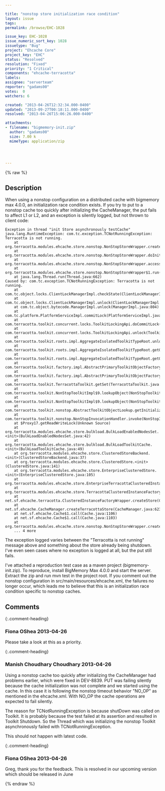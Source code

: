```yaml
---

title: "nonstop store initialization race condition"
layout: issue
tags: 
permalink: /browse/EHC-1028

issue_key: EHC-1028
issue_numeric_sort_key: 1028
issuetype: "Bug"
project: "Ehcache Core"
project_key: "EHC"
status: "Resolved"
resolution: "Fixed"
priority: "1 Critical"
components: "ehcache-terracotta"
labels: 
assignee: "serverteam"
reporter: "gadams00"
votes:  0
watchers: 6

created: "2013-04-26T12:32:34.000-0400"
updated: "2013-09-27T00:18:11.000-0400"
resolved: "2013-04-26T15:06:26.000-0400"

attachments:
- filename: "bigmemory-init.zip"
  author: "gadams00"
  size: 7.00 k
  mimeType: application/zip




---
```


{% raw %}

## Description

<div markdown="1" class="description">

When using a nonstop configuration on a distributed cache with bigmemory max 4.0.0, an initialization race condition exists. If you try to put to a nonstop cache too quickly after initializing the CacheManager, the put fails to affect L1 or L2, and an exception is silently logged, but not thrown to client code:


```
Exception in thread "init Store asynchronously testCache" java.lang.RuntimeException: com.tc.exception.TCNotRunningException: Terracotta is not running.
	at org.terracotta.modules.ehcache.store.nonstop.NonStopStoreWrapper.createStore(NonStopStoreWrapper.java:183)
	at org.terracotta.modules.ehcache.store.nonstop.NonStopStoreWrapper.doInit(NonStopStoreWrapper.java:188)
	at org.terracotta.modules.ehcache.store.nonstop.NonStopStoreWrapper.access$100(NonStopStoreWrapper.java:51)
	at org.terracotta.modules.ehcache.store.nonstop.NonStopStoreWrapper$1.run(NonStopStoreWrapper.java:121)
	at java.lang.Thread.run(Thread.java:662)
Caused by: com.tc.exception.TCNotRunningException: Terracotta is not running.
	at com.tc.object.locks.ClientLockManagerImpl.checkState(ClientLockManagerImpl.java:724)
	at com.tc.object.locks.ClientLockManagerImpl.unlock(ClientLockManagerImpl.java:223)
	at com.tc.object.bytecode.ManagerImpl.unlock(ManagerImpl.java:804)
	at com.tc.platform.PlatformServiceImpl.commitLock(PlatformServiceImpl.java:105)
	at com.terracotta.toolkit.concurrent.locks.ToolkitLockingApi.doCommitLock(ToolkitLockingApi.java:175)
	at com.terracotta.toolkit.concurrent.locks.ToolkitLockingApi.unlock(ToolkitLockingApi.java:162)
	at com.terracotta.toolkit.roots.impl.AggregateIsolatedToolkitTypeRoot.unlock(AggregateIsolatedToolkitTypeRoot.java:118)
	at com.terracotta.toolkit.roots.impl.AggregateIsolatedToolkitTypeRoot.getOrCreateToolkitType(AggregateIsolatedToolkitTypeRoot.java:76)
	at com.terracotta.toolkit.roots.impl.AggregateIsolatedToolkitTypeRoot.getOrCreateToolkitType(AggregateIsolatedToolkitTypeRoot.java:31)
	at com.terracotta.toolkit.factory.impl.AbstractPrimaryToolkitObjectFactory.getOrCreate(AbstractPrimaryToolkitObjectFactory.java:30)
	at com.terracotta.toolkit.factory.impl.AbstractPrimaryToolkitObjectFactory.getOrCreate(AbstractPrimaryToolkitObjectFactory.java:17)
	at com.terracotta.toolkit.TerracottaToolkit.getSet(TerracottaToolkit.java:260)
	at com.terracotta.toolkit.NonStopToolkitImpl$9.lookupObject(NonStopToolkitImpl.java:226)
	at com.terracotta.toolkit.NonStopToolkitImpl$9.lookupObject(NonStopToolkitImpl.java:223)
	at com.terracotta.toolkit.nonstop.AbstractToolkitObjectLookup.getInitializedObject(AbstractToolkitObjectLookup.java:30)
	at com.terracotta.toolkit.nonstop.NonStopInvocationHandler.invoke(NonStopInvocationHandler.java:35)
	at $Proxy17.getReadWriteLock(Unknown Source)
	at org.terracotta.modules.ehcache.store.bulkload.BulkLoadEnabledNodesSet.<init>(BulkLoadEnabledNodesSet.java:42)
	at org.terracotta.modules.ehcache.store.bulkload.BulkLoadToolkitCache.<init>(BulkLoadToolkitCache.java:49)
	at org.terracotta.modules.ehcache.store.ClusteredStoreBackend.<init>(ClusteredStoreBackend.java:37)
	at org.terracotta.modules.ehcache.store.ClusteredStore.<init>(ClusteredStore.java:141)
	at org.terracotta.modules.ehcache.store.EnterpriseClusteredStore.<init>(EnterpriseClusteredStore.java:105)
	at org.terracotta.modules.ehcache.store.EnterpriseTerracottaClusteredInstanceFactory.newStore(EnterpriseTerracottaClusteredInstanceFactory.java:25)
	at org.terracotta.modules.ehcache.store.TerracottaClusteredInstanceFactory.createStore(TerracottaClusteredInstanceFactory.java:92)
	at net.sf.ehcache.terracotta.ClusteredInstanceFactoryWrapper.createStore(ClusteredInstanceFactoryWrapper.java:93)
	at net.sf.ehcache.CacheManager.createTerracottaStore(CacheManager.java:623)
	at net.sf.ehcache.Cache$1.call(Cache.java:1106)
	at net.sf.ehcache.Cache$1.call(Cache.java:1103)
	at org.terracotta.modules.ehcache.store.nonstop.NonStopStoreWrapper.createStore(NonStopStoreWrapper.java:176)
	... 4 more
```


The exception logged varies between the "Terracotta is not running" message above and something about the store already being shutdown. I've even seen cases where no exception is logged at all, but the put still fails.

I've attached a reproduction test case as a maven project (bigmemory-init.zip). To reproduce, install BigMemory Max 4.0.0 and start the server. Extract the zip and run mvn test in the project root. If you comment out the nonstop configuration in src/main/resources/ehcache.xml, the failures no longer occur, which leads me to believe that this is an initialization race condition specific to nonstop caches. 

</div>

## Comments


{:.comment-heading}
### **Fiona OShea** <span class="date">2013-04-26</span>

<div markdown="1" class="comment">

Please take a look at this as a priority.

</div>


{:.comment-heading}
### **Manish Choudhary Choudhary** <span class="date">2013-04-26</span>

<div markdown="1" class="comment">

Using a nonstop cache too quickly after initializing the CacheManager had problems earlier, which were fixed in DEV-8839.
PUT was failing silently because the cache initialization was not complete and we started using the cache. In this case it is following the nonstop timeout behavior "NO\_OP" as mentioned in the ehcache.xml. With NO\_OP the cache operations are expected to fail silently. 

The reason for TCNotRunningException is because shutDown was called on Toolkit. It is probably because the test failed at its assertion and resulted in Toolkit Shutdown. So the Thread which was initializing the nonstop Toolkit asynchronously failed with TCNotRunningException.

This should not happen with latest code. 

</div>


{:.comment-heading}
### **Fiona OShea** <span class="date">2013-04-26</span>

<div markdown="1" class="comment">

Greg, thank you for the feedback. This is resolved in our upcoming version which should be released in June

</div>



{% endraw %}
